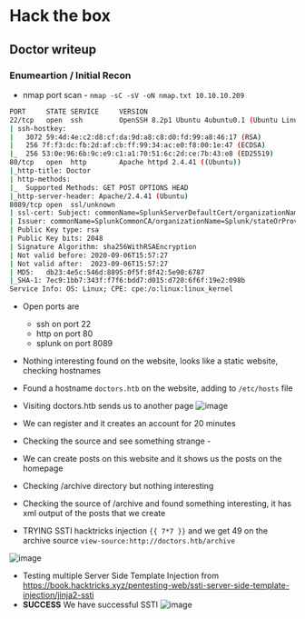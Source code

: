 # Hack the box
## Doctor writeup

### Enumeartion / Initial Recon

+ nmap port scan - ```nmap -sC -sV -oN nmap.txt 10.10.10.209```
```bash
PORT     STATE SERVICE     VERSION
22/tcp   open  ssh         OpenSSH 8.2p1 Ubuntu 4ubuntu0.1 (Ubuntu Linux; protocol 2.0)
| ssh-hostkey: 
|   3072 59:4d:4e:c2:d8:cf:da:9d:a8:c8:d0:fd:99:a8:46:17 (RSA)
|   256 7f:f3:dc:fb:2d:af:cb:ff:99:34:ac:e0:f8:00:1e:47 (ECDSA)
|_  256 53:0e:96:6b:9c:e9:c1:a1:70:51:6c:2d:ce:7b:43:e8 (ED25519)
80/tcp   open  http        Apache httpd 2.4.41 ((Ubuntu))
|_http-title: Doctor
| http-methods: 
|_  Supported Methods: GET POST OPTIONS HEAD
|_http-server-header: Apache/2.4.41 (Ubuntu)
8089/tcp open  ssl/unknown
| ssl-cert: Subject: commonName=SplunkServerDefaultCert/organizationName=SplunkUser
| Issuer: commonName=SplunkCommonCA/organizationName=Splunk/stateOrProvinceName=CA/countryName=US
| Public Key type: rsa
| Public Key bits: 2048
| Signature Algorithm: sha256WithRSAEncryption
| Not valid before: 2020-09-06T15:57:27
| Not valid after:  2023-09-06T15:57:27
| MD5:   db23:4e5c:546d:8895:0f5f:8f42:5e90:6787
|_SHA-1: 7ec9:1bb7:343f:f7f6:bdd7:d015:d720:6f6f:19e2:098b
Service Info: OS: Linux; CPE: cpe:/o:linux:linux_kernel
```
+ Open ports are
  + ssh on port 22
  + http on port 80
  + splunk on port 8089

+ Nothing interesting found on the website, looks like a static website, checking hostnames
+ Found a hostname ```doctors.htb``` on the website, adding to ```/etc/hosts``` file
+ Visiting doctors.htb sends us to another page
![image](https://github.com/brownPineapple/hackthebox/assets/30342446/cde2e474-48ac-406a-aa38-107b86c7b564)
+ We can register and it creates an account for 20 minutes
+ Checking the source and see something strange - _<!--archive still under beta testing<a class="nav-item nav-link" href="/archive">Archive</a>-->_
+ We can create posts on this website and it shows us the posts on the homepage
+ Checking /archive directory but nothing interesting
+ Checking the source of /archive and found something interesting, it has xml output of the posts that we create
+ TRYING SSTI hacktricks injection ```{{ 7*7 }}``` and we get 49 on the archive source ```view-source:http://doctors.htb/archive```

![image](https://github.com/brownPineapple/hackthebox/assets/30342446/58379fa5-5355-4014-aec1-113cebd7ae90)

+ Testing multiple Server Side Template Injection from https://book.hacktricks.xyz/pentesting-web/ssti-server-side-template-injection/jinja2-ssti
+ **SUCCESS** We have successful SSTI
![image](https://github.com/brownPineapple/hackthebox/assets/30342446/7da4af12-c81a-428f-81bd-7caedaf941ff)


